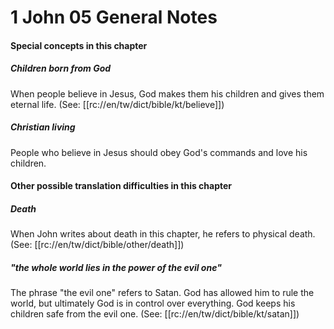 # 1 John 05 General Notes

#### Special concepts in this chapter

##### Children born from God
When people believe in Jesus, God makes them his children and gives them eternal life. (See: [[rc://en/tw/dict/bible/kt/believe]])

##### Christian living
People who believe in Jesus should obey God's commands and love his children.

#### Other possible translation difficulties in this chapter

##### Death
When John writes about death in this chapter, he refers to physical death. (See: [[rc://en/tw/dict/bible/other/death]])

##### "the whole world lies in the power of the evil one"
The phrase "the evil one" refers to Satan. God has allowed him to rule the world, but ultimately God is in control over everything. God keeps his children safe from the evil one. (See: [[rc://en/tw/dict/bible/kt/satan]])
